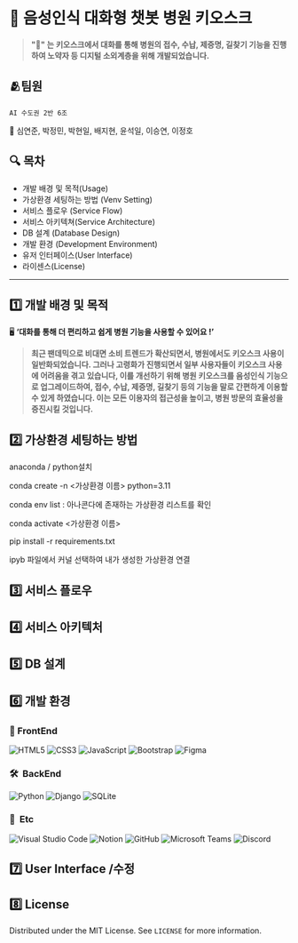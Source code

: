 # 🏫 음성인식 대화형 챗봇 병원 키오스크

> **"🤖" 는 키오스크에서 대화를 통해 병원의 접수, 수납, 제증명, 길찾기 기능을 진행하여 노약자 등 디지털 소외계층을 위해 개발되었습니다.**
>



## 🫂팀원

`AI 수도권 2반 6조`

📌 심연준, 박정민, 박현일, 배지현, 윤석일, 이승연, 이정호



## 🔍 목차

- 개발 배경 및 목적(Usage)
- 가상환경 세팅하는 방법 (Venv Setting)
- 서비스 플로우 (Service Flow)
- 서비스 아키텍쳐(Service Architecture)
- DB 설계 (Database Design)
- 개발 환경 (Development Environment)
- 유저 인터페이스(User Interface)
- 라이센스(License)

---

## 1️⃣ 개발 배경 및 목적

🖥️ **‘대화를 통해 더 편리하고 쉽게 병원 기능을 사용할 수 있어요 !’**

> **최근 팬데믹으로 비대면 소비 트렌드가 확산되면서, 병원에서도 키오스크 사용이 일반화되었습니다. 그러나 고령화가 진행되면서 일부 사용자들이 키오스크 사용에 어려움을 겪고 있습니다, 
이를 개선하기 위해 병원 키오스크를 음성인식 기능으로 업그레이드하여, 접수, 수납, 제증명, 길찾기 등의 기능을 말로 간편하게 이용할 수 있게 하였습니다. 이는 모든 이용자의 접근성을 높이고, 병원 방문의 효율성을 증진시킬 것입니다.**
> 



## 2️⃣ **가상환경 세팅하는 방법**

anaconda / python설치

conda create -n <가상환경 이름> python=3.11

conda env list : 아나콘다에 존재하는 가상환경 리스트를 확인

conda activate <가상환경 이름>

pip install -r requirements.txt

ipyb 파일에서 커널 선택하여 내가 생성한 가상환경 연결

## 3️⃣ **서비스 플로우**

## 4️⃣ **서비스 아키텍처**

## 5️⃣ **DB 설계**

## 6️⃣ 개발 환경

### 🚀  FrontEnd

![HTML5](https://img.shields.io/badge/HTML5-E34F26?style=for-the-badge&logo=html5&logoColor=white)
![CSS3](https://img.shields.io/badge/CSS3-1572B6?style=for-the-badge&logo=css3&logoColor=white)
![JavaScript](https://img.shields.io/badge/JavaScript-F7DF1E?style=for-the-badge&logo=javascript&logoColor=black)
![Bootstrap](https://img.shields.io/badge/Bootstrap-563D7C?style=for-the-badge&logo=bootstrap&logoColor=white)
![Figma](https://img.shields.io/badge/Figma-F24E1E?style=for-the-badge&logo=figma&logoColor=white)


### 🛠  BackEnd

![Python](https://img.shields.io/badge/Python-3776AB?style=for-the-badge&logo=python&logoColor=white)
![Django](https://img.shields.io/badge/Django-092E20?style=for-the-badge&logo=django&logoColor=white)
![SQLite](https://img.shields.io/badge/SQLite-003B57?style=for-the-badge&logo=sqlite&logoColor=white)

### 👥  Etc

![Visual Studio Code](https://img.shields.io/badge/Visual%20Studio%20Code-007ACC?style=for-the-badge&logo=visual-studio-code&logoColor=white)
![Notion](https://img.shields.io/badge/Notion-000000?style=for-the-badge&logo=notion&logoColor=white)
![GitHub](https://img.shields.io/badge/GitHub-181717?style=for-the-badge&logo=github&logoColor=white)
![Microsoft Teams](https://img.shields.io/badge/Microsoft%20Teams-6264A7?style=for-the-badge&logo=microsoft-teams&logoColor=white)
![Discord](https://img.shields.io/badge/Discord-5865F2?style=for-the-badge&logo=discord&logoColor=white)


## 7️⃣ **User Interface /수정**

## 8️⃣ **License**

Distributed under the MIT License. See `LICENSE` for more information.




